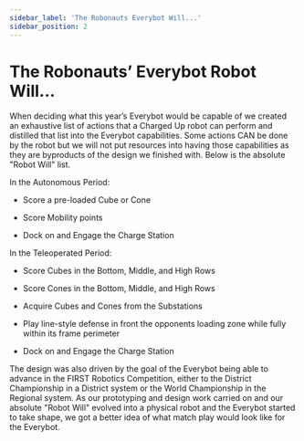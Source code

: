```yaml
---
sidebar_label: 'The Robonauts Everybot Will...'
sidebar_position: 2
---
```


# The Robonauts’ Everybot Robot Will…

When deciding what this year’s Everybot would be capable of we created an exhaustive list of actions that a Charged Up robot can perform and distilled that list into the Everybot capabilities. Some actions CAN be done by the robot but we will not put resources into having those capabilities as they are byproducts of the design we finished with. Below is the absolute "Robot Will" list.

In the Autonomous Period:

* Score a pre-loaded Cube or Cone

* Score Mobility points

* Dock on and Engage the Charge Station

In the Teleoperated Period:

* Score Cubes in the Bottom, Middle, and High Rows

* Score Cones in the Bottom, Middle, and High Rows

* Acquire Cubes and Cones from the Substations

* Play line-style defense in front the opponents loading zone while fully within its frame perimeter

* Dock on and Engage the Charge Station

The design was also driven by the goal of the Everybot being able to advance in the FIRST Robotics Competition, either to the District Championship in a District system or the World Championship in the Regional system. As our prototyping and design work carried on and our absolute "Robot Will" evolved into a physical robot and the Everybot started to take shape, we got a better idea of what match play would look like for the Everybot. 

